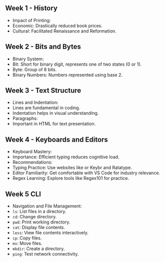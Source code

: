 ## Week 1 - History

- Impact of Printing:
- Economic: Drastically reduced book prices.
- Cultural: Facilitated Renaissance and Reformation.

## Week 2 - Bits and Bytes

- Binary System:
- Bit: Short for binary digit, represents one of two states (0 or 1).
- Byte: Group of 8 bits.
- Binary Numbers: Numbers represented using base 2.

## Week 3 - Text Structure

- Lines and Indentation:
- Lines are fundamental in coding.
- Indentation helps in visual understanding.
- Paragraphs:
- Important in HTML for text presentation.

## Week 4 - Keyboards and Editors

- Keyboard Mastery:
- Importance: Efficient typing reduces cognitive load.
- Recommendations:
- Typing Practice: Use websites like or Keybr and Ratatype.
- Editor Familiarity: Get comfortable with VS Code for industry relevance.
- Regex Learning: Explore tools like Regex101 for practice.

## Week 5 CLI

- Navigation and File Management:
- `ls`: List files in a directory.
- `cd`: Change directory.
- `pwd`: Print working directory.
- `cat`: Display file contents.
- `less`: View file contents interactively.
- `cp`: Copy files.
- `mv`: Move files.
- `mkdir`: Create a directory.
- `ping`: Test network connectivity.
